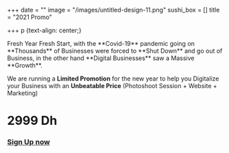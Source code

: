 +++
date = ""
image = "/images/untitled-design-11.png"
sushi_box = []
title = "2021 Promo"

+++
p {text-align: center;}
<p>Fresh Year Fresh Start, with the **Covid-19** pandemic going on **Thousands** of Businesses were forced to **Shut Down** and go out of Business, in the other hand **Digital Businesses** saw a Massive **Growth**.

We are running a **Limited Promotion** for the new year to help you Digitalize your Business with an **Unbeatable Price** (Photoshoot Session + Website + Marketing)</p>

# 2999 Dh

### [**Sign Up** **now**](https://business-booster.netlify.app/contact/)